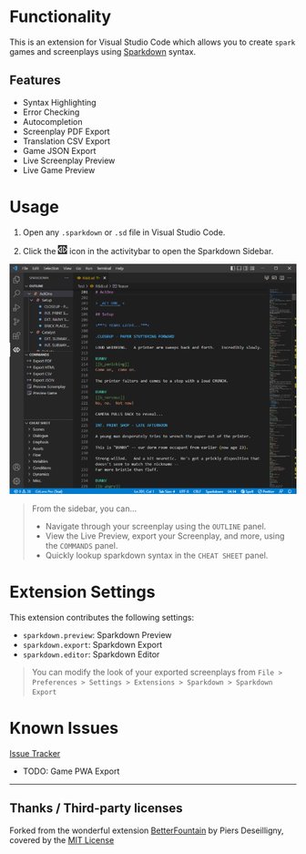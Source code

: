 
# Functionality

This is an extension for Visual Studio Code which allows you to create `spark` games and screenplays using [Sparkdown](https://github.com/ImpowerGames/impower/tree/main/sparkdown) syntax.

## Features

- Syntax Highlighting
- Error Checking
- Autocompletion
- Screenplay PDF Export
- Translation CSV Export
- Game JSON Export
- Live Screenplay Preview
- Live Game Preview

# Usage

1. Open any `.sparkdown` or `.sd` file in Visual Studio Code. 

2. Click the ![Sparkdown](./icon-help.png) icon in the activitybar to open the Sparkdown Sidebar.

![Screenshot](./screenshot-00.png)

> From the sidebar, you can...
> - Navigate through your screenplay using the `OUTLINE` panel.
> - View the Live Preview, export your Screenplay, and more, using the `COMMANDS` panel.
> - Quickly lookup sparkdown syntax in the `CHEAT SHEET` panel.


# Extension Settings

This extension contributes the following settings:

- `sparkdown.preview`: Sparkdown Preview
- `sparkdown.export`: Sparkdown Export
- `sparkdown.editor`: Sparkdown Editor

> You can modify the look of your exported screenplays from `File > Preferences > Settings > Extensions > Sparkdown > Sparkdown Export`

# Known Issues

[Issue Tracker](https://github.com/ImpowerGames/impower/issues)

- TODO: Game PWA Export

---

## Thanks / Third-party licenses

 Forked from the wonderful extension [BetterFountain](https://github.com/piersdeseilligny/betterfountain) by Piers Deseilligny, covered by the [MIT License](https://github.com/piersdeseilligny/betterfountain/blob/master/LICENSE.md)
